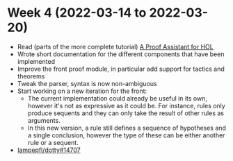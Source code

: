 Week 4 (2022-03-14 to 2022-03-20)
===

* Read (parts of the more complete tutorial) [A Proof Assistant for HOL](https://isabelle.in.tum.de/doc/tutorial.pdf)
* Wrote short documentation for the different components that have been implemented
* Improve the front proof module, in particular add support for tactics and theorems
* Tweak the parser, syntax is now non-ambiguous
* Start working on a new iteration for the front:
  * The current implementation could already be useful in its own, however it's not as expressive as
    it could be. For instance, rules only produce sequents and they can only take the result of other
    rules as arguments.
  * In this new version, a rule still defines a sequence of hypotheses and a single conclusion, however
    the type of these can be either another rule or a sequent.
* [lampepfl/dotty#14707](https://github.com/lampepfl/dotty/issues/14707)
